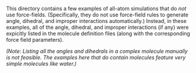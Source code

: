 This directory contains a few examples of all-atom simulations
that do *not* use force-fields.
(Specifically, they do not use force-field rules to generate
angle, dihedral, and improper interactions automatically.)
Instead, in these examples, all of the angle, dihedral, and improper
interactions (if any) were expicitly listed in the molecule definition files
(along with the corresponding force field parameters).

*(Note: Listing all the angles and dihedrals in a complex molecule manually
is not feasible.  The examples here that do contain molecules
feature very simple molecules like water.)*
